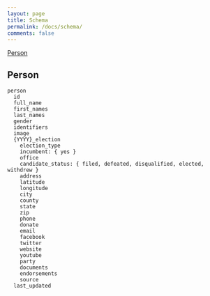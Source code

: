 ```yaml
---
layout: page
title: Schema
permalink: /docs/schema/
comments: false
---
```


<nav class="content-nav">
  <a href="#person">Person</a>
</nav>

## Person

```
person
  id
  full_name
  first_names
  last_names
  gender
  identifiers
  image
  {YYYY}_election
    election_type
    incumbent: { yes }
    office
    candidate_status: { filed, defeated, disqualified, elected, withdrew }
    address
    latitude
    longitude
    city
    county
    state
    zip
    phone
    donate
    email
    facebook
    twitter
    website
    youtube
    party
    documents
    endorsements
    source
  last_updated
```